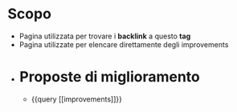 # Scopo
- Pagina utilizzata per trovare i **backlink** a questo **tag**
- Pagina utilizzate per elencare direttamente degli improvements
- # Proposte di miglioramento
	- {{query [[improvements]]}}